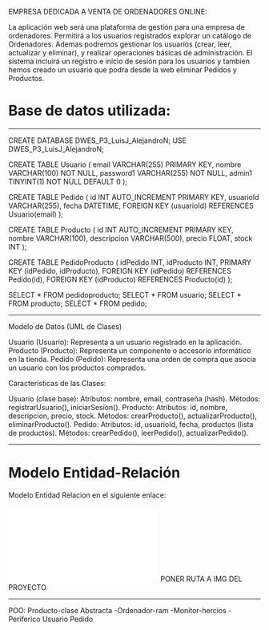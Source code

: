 EMPRESA DEDICADA A VENTA DE ORDENADORES ONLINE:

La aplicación web será una plataforma de gestión para una empresa de ordenadores.
Permitirá a los usuarios registrados explorar un catálogo de Ordenadores.
Ademas podremos gestionar los usuarios (crear, leer, actualizar y eliminar), y realizar operaciones básicas de administración. El sistema incluirá un registro e inicio de sesión para los usuarios y tambien hemos creado un usuario que podra desde la web eliminar Pedidos y Productos.

# Base de datos utilizada:
--------------------------
CREATE DATABASE DWES_P3_LuisJ_AlejandroN;
USE DWES_P3_LuisJ_AlejandroN;

CREATE TABLE Usuario (
    email VARCHAR(255) PRIMARY KEY,
    nombre VARCHAR(100) NOT NULL,
    password1 VARCHAR(255) NOT NULL,
    admin1 TINYINT(1) NOT NULL DEFAULT 0
);


CREATE TABLE Pedido (
    id INT AUTO_INCREMENT PRIMARY KEY,
    usuarioId VARCHAR(255),
    fecha DATETIME,
    FOREIGN KEY (usuarioId) REFERENCES Usuario(email)
);

CREATE TABLE Producto (
    id INT AUTO_INCREMENT PRIMARY KEY,
    nombre VARCHAR(100),
    descripcion VARCHAR(500),
    precio FLOAT,
    stock INT
);

CREATE TABLE PedidoProducto (
    idPedido INT,
    idProducto INT,
    PRIMARY KEY (idPedido, idProducto),
    FOREIGN KEY (idPedido) REFERENCES Pedido(id),
    FOREIGN KEY (idProducto) REFERENCES Producto(id)
);


SELECT * FROM pedidoproducto;
SELECT * FROM usuario;
SELECT * FROM producto;
SELECT * FROM pedido;

----------------------------------------

Modelo de Datos (UML de Clases)

Usuario (Usuario): Representa a un usuario registrado en la aplicación.
Producto (Producto): Representa un componente o accesorio informático en la tienda.
Pedido (Pedido): Representa una orden de compra que asocia un usuario con los productos comprados.

Características de las Clases:

Usuario (clase base):
Atributos: nombre, email, contraseña (hash).
Métodos: registrarUsuario(), iniciarSesion().
Producto:
Atributos: id, nombre, descripcion, precio, stock.
Métodos: crearProducto(), actualizarProducto(), eliminarProducto().
Pedido:
Atributos: id, usuarioId, fecha, productos (lista de productos).
Métodos: crearPedido(), leerPedido(), actualizarPedido().

--------------------------------------
# Modelo Entidad-Relación
Modelo Entidad Relacion en el siguiente enlace:

![Modelo ER](./admin.php) PONER RUTA A IMG DEL PROYECTO

--------------------------------------


POO:
Producto-clase Abstracta
-Ordenador-ram
-Monitor-hercios
-Periferico
Usuario
Pedido
